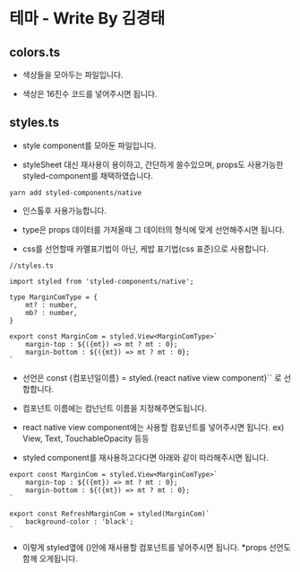 # 테마 - Write By 김경태

## colors.ts

- 색상들을 모아두는 파일입니다.

- 색상은 16진수 코드를 넣어주시면 됩니다.

## styles.ts

- style component를 모아둔 파일입니다.

- styleSheet 대신 재사용이 용이하고, 간단하게 쓸수있으며, props도 사용가능한 styled-component를 채택하였습니다.

```
yarn add styled-components/native
```

- 인스톨후 사용가능합니다.

- type은 props 데이터를 가져올때 그 데이터의 형식에 맞게 선언해주시면 됩니다.

- css를 선언할때 카멜표기법이 아닌, 케밥 표기법(css 표준)으로 사용합니다.

```
//styles.ts

import styled from 'styled-components/native';

type MarginComType = {
    mt? : number,
    mb? : number,
}

export const MarginCom = styled.View<MarginComType>`
    margin-top : ${({mt}) => mt ? mt : 0};
    margin-bottom : ${({mt}) => mt ? mt : 0};
`

```

- 선언은 const {컴포넌일이름} = styled.{react native view component}<propsType>`` 로 선합합니다.


- 컴포넌트 이름에는 컴넌넌트 이름을 지정해주면도됩니다.

- react native view component에는 사용할 컴포넌트를 넣어주시면 됩니다. ex) View, Text, TouchableOpacity 등등

- styled component를 재사용하고다다면 아래와 같이 따라해주시면 됩니다.

```
export const MarginCom = styled.View<MarginComType>`
    margin-top : ${({mt}) => mt ? mt : 0};
    margin-bottom : ${({mt}) => mt ? mt : 0};
`

export const RefreshMarginCom = styled(MarginCom)`
    background-color : 'black';
`
```

- 이렇게 styled옆에 ()안에 재사용할 컴포넌트를 넣어주시면 됩니다. *props 선언도 함께 오게됩니다.




